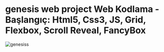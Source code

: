 # genesis web project Web Kodlama - Başlangıç: Html5, Css3, JS, Grid, Flexbox, Scroll Reveal, FancyBox 
![genesiss](https://github.com/omerfarukkpala/omerfarukkpala.github.io/assets/101570820/290cbfbc-9d31-4647-8620-d678fe879789)
